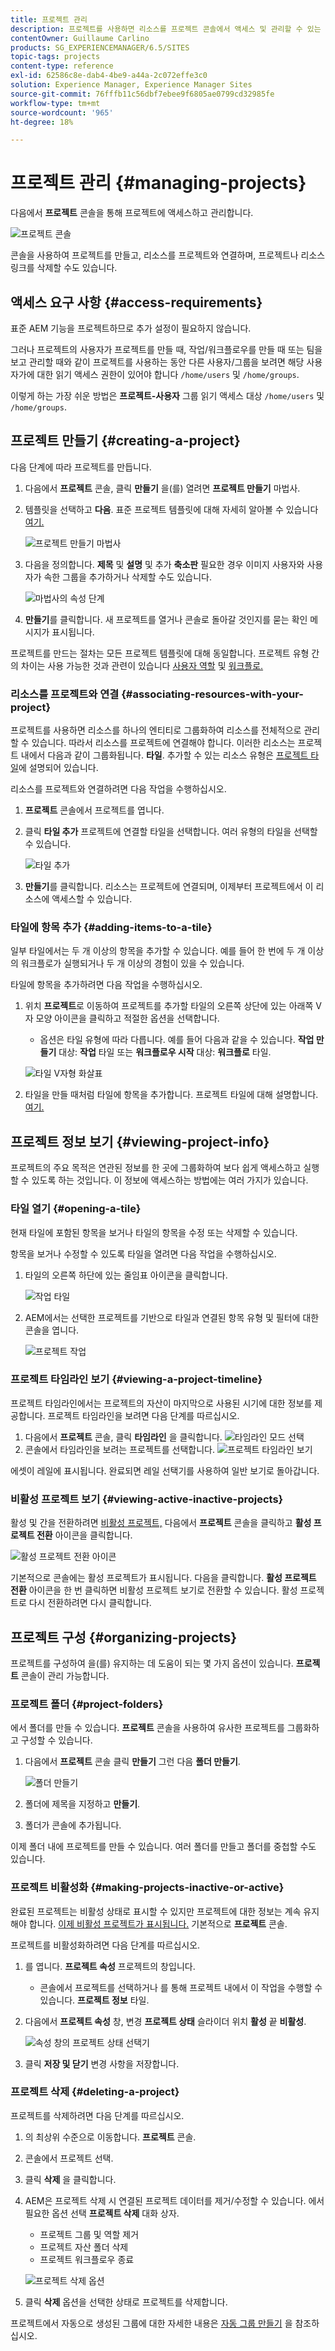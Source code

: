 ```yaml
---
title: 프로젝트 관리
description: 프로젝트를 사용하면 리소스를 프로젝트 콘솔에서 액세스 및 관리할 수 있는 하나의 엔티티로 그룹화하여 프로젝트를 구성할 수 있습니다
contentOwner: Guillaume Carlino
products: SG_EXPERIENCEMANAGER/6.5/SITES
topic-tags: projects
content-type: reference
exl-id: 62586c8e-dab4-4be9-a44a-2c072effe3c0
solution: Experience Manager, Experience Manager Sites
source-git-commit: 76fffb11c56dbf7ebee9f6805ae0799cd32985fe
workflow-type: tm+mt
source-wordcount: '965'
ht-degree: 18%

---
```



# 프로젝트 관리 {#managing-projects}

다음에서 **프로젝트** 콘솔을 통해 프로젝트에 액세스하고 관리합니다.

![프로젝트 콘솔](assets/projects-console.png)

콘솔을 사용하여 프로젝트를 만들고, 리소스를 프로젝트와 연결하며, 프로젝트나 리소스 링크를 삭제할 수도 있습니다.

## 액세스 요구 사항 {#access-requirements}

표준 AEM 기능을 프로젝트하므로 추가 설정이 필요하지 않습니다.

그러나 프로젝트의 사용자가 프로젝트를 만들 때, 작업/워크플로우를 만들 때 또는 팀을 보고 관리할 때와 같이 프로젝트를 사용하는 동안 다른 사용자/그룹을 보려면 해당 사용자가에 대한 읽기 액세스 권한이 있어야 합니다 `/home/users` 및 `/home/groups`.

이렇게 하는 가장 쉬운 방법은 **프로젝트-사용자** 그룹 읽기 액세스 대상 `/home/users` 및 `/home/groups`.

## 프로젝트 만들기 {#creating-a-project}

다음 단계에 따라 프로젝트를 만듭니다.

1. 다음에서 **프로젝트** 콘솔, 클릭 **만들기** 을(를) 열려면 **프로젝트 만들기** 마법사.
1. 템플릿을 선택하고 **다음**. 표준 프로젝트 템플릿에 대해 자세히 알아볼 수 있습니다 [여기.](/help/sites-authoring/projects.md#project-templates)

   ![프로젝트 만들기 마법사](assets/create-project-wizard.png)

1. 다음을 정의합니다. **제목** 및 **설명** 및 추가 **축소판** 필요한 경우 이미지 사용자와 사용자가 속한 그룹을 추가하거나 삭제할 수도 있습니다.

   ![마법사의 속성 단계](assets/create-project-wizard-properties.png)

1. **만들기**&#x200B;를 클릭합니다. 새 프로젝트를 열거나 콘솔로 돌아갈 것인지를 묻는 확인 메시지가 표시됩니다.

프로젝트를 만드는 절차는 모든 프로젝트 템플릿에 대해 동일합니다. 프로젝트 유형 간의 차이는 사용 가능한 것과 관련이 있습니다 [사용자 역할](/help/sites-authoring/projects.md) 및 [워크플로.](/help/sites-authoring/projects-with-workflows.md)

### 리소스를 프로젝트와 연결 {#associating-resources-with-your-project}

프로젝트를 사용하면 리소스를 하나의 엔티티로 그룹화하여 리소스를 전체적으로 관리할 수 있습니다. 따라서 리소스를 프로젝트에 연결해야 합니다. 이러한 리소스는 프로젝트 내에서 다음과 같이 그룹화됩니다. **타일**. 추가할 수 있는 리소스 유형은 [프로젝트 타일](/help/sites-authoring/projects.md#project-tiles)에 설명되어 있습니다.

리소스를 프로젝트와 연결하려면 다음 작업을 수행하십시오.

1. **프로젝트** 콘솔에서 프로젝트를 엽니다.
1. 클릭 **타일 추가** 프로젝트에 연결할 타일을 선택합니다. 여러 유형의 타일을 선택할 수 있습니다.

   ![타일 추가](assets/project-add-tile.png)

1. **만들기**&#x200B;를 클릭합니다. 리소스는 프로젝트에 연결되며, 이제부터 프로젝트에서 이 리소스에 액세스할 수 있습니다.

### 타일에 항목 추가 {#adding-items-to-a-tile}

일부 타일에서는 두 개 이상의 항목을 추가할 수 있습니다. 예를 들어 한 번에 두 개 이상의 워크플로가 실행되거나 두 개 이상의 경험이 있을 수 있습니다.

타일에 항목을 추가하려면 다음 작업을 수행하십시오.

1. 위치 **프로젝트**&#x200B;로 이동하여 프로젝트를 추가할 타일의 오른쪽 상단에 있는 아래쪽 V자 모양 아이콘을 클릭하고 적절한 옵션을 선택합니다.

   * 옵션은 타일 유형에 따라 다릅니다. 예를 들어 다음과 같을 수 있습니다. **작업 만들기** 대상: **작업** 타일 또는 **워크플로우 시작** 대상: **워크플로** 타일.

   ![타일 V자형 화살표](assets/project-tile-create-task.png)

1. 타일을 만들 때처럼 타일에 항목을 추가합니다. 프로젝트 타일에 대해 설명합니다. [여기.](/help/sites-authoring/projects.md#project-tiles)

## 프로젝트 정보 보기 {#viewing-project-info}

프로젝트의 주요 목적은 연관된 정보를 한 곳에 그룹화하여 보다 쉽게 액세스하고 실행할 수 있도록 하는 것입니다. 이 정보에 액세스하는 방법에는 여러 가지가 있습니다.

### 타일 열기 {#opening-a-tile}

현재 타일에 포함된 항목을 보거나 타일의 항목을 수정 또는 삭제할 수 있습니다.

항목을 보거나 수정할 수 있도록 타일을 열려면 다음 작업을 수행하십시오.

1. 타일의 오른쪽 하단에 있는 줄임표 아이콘을 클릭합니다.

   ![작업 타일](assets/project-tile-tasks.png)

1. AEM에서는 선택한 프로젝트를 기반으로 타일과 연결된 항목 유형 및 필터에 대한 콘솔을 엽니다.

   ![프로젝트 작업](assets/project-tasks.png)

### 프로젝트 타임라인 보기 {#viewing-a-project-timeline}

프로젝트 타임라인에서는 프로젝트의 자산이 마지막으로 사용된 시기에 대한 정보를 제공합니다. 프로젝트 타임라인을 보려면 다음 단계를 따르십시오.

1. 다음에서 **프로젝트** 콘솔, 클릭 **타임라인** 을 클릭합니다.
   ![타임라인 모드 선택](assets/projects-timeline-rail.png)
2. 콘솔에서 타임라인을 보려는 프로젝트를 선택합니다.
   ![프로젝트 타임라인 보기](assets/project-timeline-view.png)

에셋이 레일에 표시됩니다. 완료되면 레일 선택기를 사용하여 일반 보기로 돌아갑니다.

### 비활성 프로젝트 보기 {#viewing-active-inactive-projects}

활성 및 간을 전환하려면 [비활성 프로젝트,](#making-projects-inactive-or-active) 다음에서 **프로젝트** 콘솔을 클릭하고 **활성 프로젝트 전환** 아이콘을 클릭합니다.

![활성 프로젝트 전환 아이콘](assets/projects-toggle-active.png)

기본적으로 콘솔에는 활성 프로젝트가 표시됩니다. 다음을 클릭합니다. **활성 프로젝트 전환** 아이콘을 한 번 클릭하면 비활성 프로젝트 보기로 전환할 수 있습니다. 활성 프로젝트로 다시 전환하려면 다시 클릭합니다.

## 프로젝트 구성 {#organizing-projects}

프로젝트를 구성하여 을(를) 유지하는 데 도움이 되는 몇 가지 옵션이 있습니다. **프로젝트** 콘솔이 관리 가능합니다.

### 프로젝트 폴더 {#project-folders}

에서 폴더를 만들 수 있습니다. **프로젝트** 콘솔을 사용하여 유사한 프로젝트를 그룹화하고 구성할 수 있습니다.

1. 다음에서 **프로젝트** 콘솔 클릭 **만들기** 그런 다음 **폴더 만들기**.

   ![폴더 만들기](assets/project-create-folder.png)

1. 폴더에 제목을 지정하고 **만들기**.

1. 폴더가 콘솔에 추가됩니다.

이제 폴더 내에 프로젝트를 만들 수 있습니다. 여러 폴더를 만들고 폴더를 중첩할 수도 있습니다.

### 프로젝트 비활성화 {#making-projects-inactive-or-active}

완료된 프로젝트는 비활성 상태로 표시할 수 있지만 프로젝트에 대한 정보는 계속 유지해야 합니다. [이제 비활성 프로젝트가 표시됩니다.](#viewing-active-inactive-projects) 기본적으로 **프로젝트** 콘솔.

프로젝트를 비활성화하려면 다음 단계를 따르십시오.

1. 를 엽니다. **프로젝트 속성** 프로젝트의 창입니다.
   * 콘솔에서 프로젝트를 선택하거나 를 통해 프로젝트 내에서 이 작업을 수행할 수 있습니다. **프로젝트 정보** 타일.
1. 다음에서 **프로젝트 속성** 창, 변경 **프로젝트 상태** 슬라이더 위치 **활성** 끝 **비활성**.

   ![속성 창의 프로젝트 상태 선택기](assets/project-status.png)

1. 클릭 **저장 및 닫기** 변경 사항을 저장합니다.

### 프로젝트 삭제 {#deleting-a-project}

프로젝트를 삭제하려면 다음 단계를 따르십시오.

1. 의 최상위 수준으로 이동합니다. **프로젝트** 콘솔.
1. 콘솔에서 프로젝트 선택.
1. 클릭 **삭제** 을 클릭합니다.
1. AEM은 프로젝트 삭제 시 연결된 프로젝트 데이터를 제거/수정할 수 있습니다. 에서 필요한 옵션 선택 **프로젝트 삭제** 대화 상자.
   * 프로젝트 그룹 및 역할 제거
   * 프로젝트 자산 폴더 삭제
   * 프로젝트 워크플로우 종료

   ![프로젝트 삭제 옵션](assets/project-delete-options.png)
1. 클릭 **삭제** 옵션을 선택한 상태로 프로젝트를 삭제합니다.

프로젝트에서 자동으로 생성된 그룹에 대한 자세한 내용은 [자동 그룹 만들기](/help/sites-authoring/projects.md#auto-group-creation) 을 참조하십시오.
